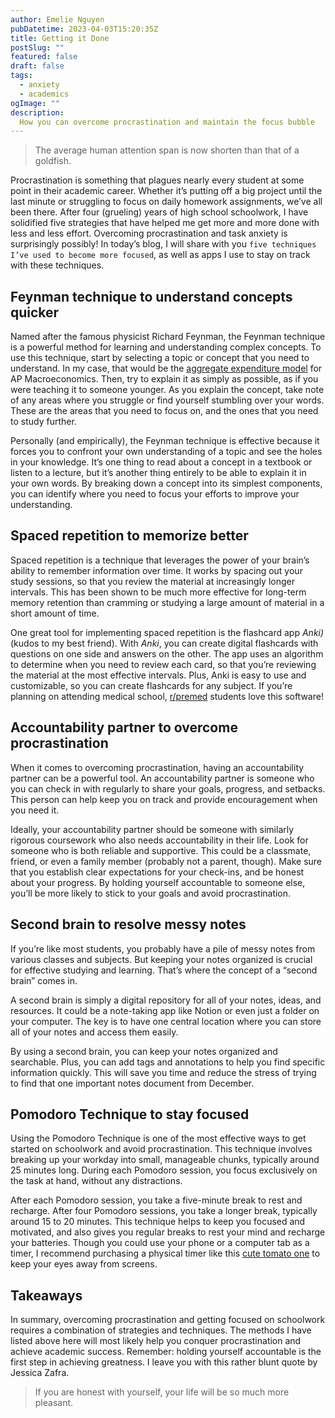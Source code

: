 ```yaml
---
author: Emelie Nguyen
pubDatetime: 2023-04-03T15:20:35Z
title: Getting it Done
postSlug: ""
featured: false
draft: false
tags:
  - anxiety
  - academics
ogImage: ""
description:
  How you can overcome procrastination and maintain the focus bubble
---
```


> The average human attention span is now shorten than that of a goldfish.

Procrastination is something that plagues nearly every student at some point in their academic career. Whether it’s putting off a big project until the last minute or struggling to focus on daily homework assignments, we’ve all been there. After four (grueling) years of high school schoolwork, I have solidified five strategies that have helped me get more and more done with less and less effort. Overcoming procrastination and task anxiety is surprisingly possibly! In today’s blog, I will share with you `five techniques I’ve used to become more focused`, as well as apps I use to stay on track with these techniques. 

## Feynman technique to understand concepts quicker

Named after the famous physicist Richard Feynman, the Feynman technique is a powerful method for learning and understanding complex concepts. To use this technique, start by selecting a topic or concept that you need to understand. In my case, that would be the [aggregate expenditure model](https://open.lib.umn.edu/principleseconomics/chapter/28-2-the-aggregate-expenditures-model/) for AP Macroeconomics. Then, try to explain it as simply as possible, as if you were teaching it to someone younger. As you explain the concept, take note of any areas where you struggle or find yourself stumbling over your words. These are the areas that you need to focus on, and the ones that you need to study further.

Personally (and empirically), the Feynman technique is effective because it forces you to confront your own understanding of a topic and see the holes in your knowledge. It’s one thing to read about a concept in a textbook or listen to a lecture, but it’s another thing entirely to be able to explain it in your own words. By breaking down a concept into its simplest components, you can identify where you need to focus your efforts to improve your understanding.

## Spaced repetition to memorize better

Spaced repetition is a technique that leverages the power of your brain’s ability to remember information over time. It works by spacing out your study sessions, so that you review the material at increasingly longer intervals. This has been shown to be much more effective for long-term memory retention than cramming or studying a large amount of material in a short amount of time.

One great tool for implementing spaced repetition is the flashcard app _Anki)_ (kudos to my best friend). With _Anki_, you can create digital flashcards with questions on one side and answers on the other. The app uses an algorithm to determine when you need to review each card, so that you’re reviewing the material at the most effective intervals. Plus, Anki is easy to use and customizable, so you can create flashcards for any subject. If you’re planning on attending medical school, [r/premed](https://www.reddit.com/r/premed/) students love this software!

## Accountability partner to overcome procrastination

When it comes to overcoming procrastination, having an accountability partner can be a powerful tool. An accountability partner is someone who you can check in with regularly to share your goals, progress, and setbacks. This person can help keep you on track and provide encouragement when you need it. 

Ideally, your accountability partner should be someone with similarly rigorous coursework who also needs accountability in their life. Look for someone who is both reliable and supportive. This could be a classmate, friend, or even a family member (probably not a parent, though). Make sure that you establish clear expectations for your check-ins, and be honest about your progress. By holding yourself accountable to someone else, you’ll be more likely to stick to your goals and avoid procrastination.

## Second brain to resolve messy notes

If you’re like most students, you probably have a pile of messy notes from various classes and subjects. But keeping your notes organized is crucial for effective studying and learning. That’s where the concept of a “second brain” comes in.

A second brain is simply a digital repository for all of your notes, ideas, and resources. It could be a note-taking app like Notion or even just a folder on your computer. The key is to have one central location where you can store all of your notes and access them easily.

By using a second brain, you can keep your notes organized and searchable. Plus, you can add tags and annotations to help you find specific information quickly. This will save you time and reduce the stress of trying to find that one important notes document from December.

## Pomodoro Technique to stay focused

Using the Pomodoro Technique is one of the most effective ways to get started on schoolwork and avoid procrastination. This technique involves breaking up your workday into small, manageable chunks, typically around 25 minutes long. During each Pomodoro session, you focus exclusively on the task at hand, without any distractions.

After each Pomodoro session, you take a five-minute break to rest and recharge. After four Pomodoro sessions, you take a longer break, typically around 15 to 20 minutes. This technique helps to keep you focused and motivated, and also gives you regular breaks to rest your mind and recharge your batteries. Though you could use your phone or a computer tab as a timer, I recommend purchasing a physical timer like this [cute tomato one](https://www.amazon.com/yueton-Kitchen-Mechanical-Minutes-Rotating/dp/B07H59ZL1L/ref=sr_1_3?keywords=pomodoro+timer+tomato&qid=1682975758&sr=8-3) to keep your eyes away from screens.

## Takeaways

In summary, overcoming procrastination and getting focused on schoolwork requires a combination of strategies and techniques. The methods I have listed above here will most likely help you conquer procrastination and achieve academic success. Remember: holding yourself accountable is the first step in achieving greatness. I leave you with this rather blunt quote by Jessica Zafra.

> If you are honest with yourself, your life will be so much more pleasant.

